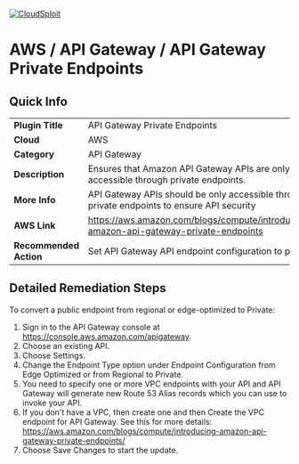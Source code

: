 [![CloudSploit](https://cloudsploit.com/img/logo-new-big-text-100.png "CloudSploit")](https://cloudsploit.com)

# AWS / API Gateway / API Gateway Private Endpoints

## Quick Info

| | |
|-|-|
| **Plugin Title** | API Gateway Private Endpoints |
| **Cloud** | AWS |
| **Category** | API Gateway |
| **Description** | Ensures that Amazon API Gateway APIs are only accessible through private endpoints. |
| **More Info** | API Gateway APIs should be only accessible through private endpoints to ensure API security |
| **AWS Link** | https://aws.amazon.com/blogs/compute/introducing-amazon-api-gateway-private-endpoints |
| **Recommended Action** | Set API Gateway API endpoint configuration to private |

## Detailed Remediation Steps
To convert a public endpoint from regional or edge-optimized to Private: </br>
1. Sign in to the API Gateway console at https://console.aws.amazon.com/apigateway. </br>
2. Choose an existing API. </br>
3. Choose Settings. </br>
4. Change the Endpoint Type option under Endpoint Configuration from Edge Optimized or from Regional to Private. </br>
5. You need to specify one or more VPC endpoints with your API and API Gateway will generate new Route 53 Alias records which you can use to invoke your API. </br>
6. If you don't have a VPC, then create one and then Create the VPC endpoint for API Gateway. See this for more details: https://aws.amazon.com/blogs/compute/introducing-amazon-api-gateway-private-endpoints/ </br>
7. Choose Save Changes to start the update. </br>